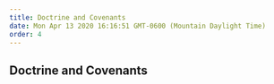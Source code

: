 ```yaml
---
title: Doctrine and Covenants
date: Mon Apr 13 2020 16:16:51 GMT-0600 (Mountain Daylight Time)
order: 4
---
```


## Doctrine and Covenants